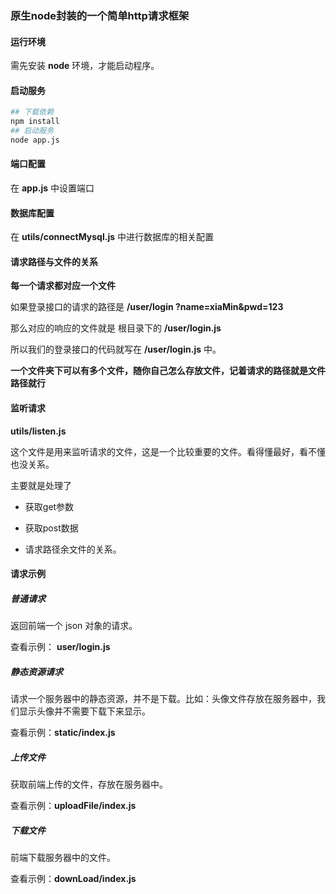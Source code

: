 ### 原生node封装的一个简单http请求框架

#### 运行环境

需先安装 **node** 环境，才能启动程序。

#### 启动服务

```bash
## 下载依赖
npm install
## 启动服务
node app.js
```

#### 端口配置

在 **app.js** 中设置端口

#### 数据库配置

在 **utils/connectMysql.js** 中进行数据库的相关配置

#### 请求路径与文件的关系

**每一个请求都对应一个文件**

如果登录接口的请求的路径是  **/user/login ?name=xiaMin&pwd=123**

那么对应的响应的文件就是 根目录下的 **/user/login.js**

所以我们的登录接口的代码就写在  **/user/login.js** 中。

**一个文件夹下可以有多个文件，随你自己怎么存放文件，记着请求的路径就是文件路径就行**

#### 监听请求

**utils/listen.js** 

这个文件是用来监听请求的文件，这是一个比较重要的文件。看得懂最好，看不懂也没关系。

主要就是处理了

+ 获取get参数
+ 获取post数据

+ 请求路径余文件的关系。

#### 请求示例

##### 普通请求

返回前端一个 json 对象的请求。

查看示例： **user/login.js**  

##### 静态资源请求

请求一个服务器中的静态资源，并不是下载。比如：头像文件存放在服务器中，我们显示头像并不需要下载下来显示。

查看示例：**static/index.js**

##### 上传文件

获取前端上传的文件，存放在服务器中。

查看示例：**uploadFile/index.js**

##### 下载文件

前端下载服务器中的文件。

查看示例：**downLoad/index.js**



